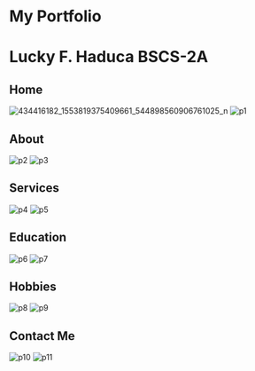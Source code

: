 <h1>My Portfolio</h1>
<h1>Lucky F. Haduca BSCS-2A</h1>

<h2>Home</h2>

![434416182_1553819375409661_544898560906761025_n](https://github.com/HaducaLucky/Portfolio-HaducaLucky/assets/147017329/3b0413ca-eb7c-47fc-8422-9b372e9acaf2)
![p1](https://github.com/HaducaLucky/Portfolio-HaducaLucky/assets/147017329/409e6253-7f96-4170-8d14-c2f599bd6e55)

<h2>About</h2>

![p2](https://github.com/HaducaLucky/Portfolio-HaducaLucky/assets/147017329/2236c4f6-ee4a-44ce-8135-c816f5720845)
![p3](https://github.com/HaducaLucky/Portfolio-HaducaLucky/assets/147017329/e083fa04-4976-4f4e-92e5-89916155f809)

<h2>Services</h2>

![p4](https://github.com/HaducaLucky/Portfolio-HaducaLucky/assets/147017329/448fe5e7-6e90-4acb-a444-72544c69a861)
![p5](https://github.com/HaducaLucky/Portfolio-HaducaLucky/assets/147017329/99df675b-dc57-40ea-b8c3-a5d11146b73f)

<h2>Education</h2>

![p6](https://github.com/HaducaLucky/Portfolio-HaducaLucky/assets/147017329/98ff1152-83d9-47e4-bf16-e5bd57f74442)
![p7](https://github.com/HaducaLucky/Portfolio-HaducaLucky/assets/147017329/f05229e9-a98c-4a6a-a686-b1aa5b656dfc)

<h2>Hobbies</h2>

![p8](https://github.com/HaducaLucky/Portfolio-HaducaLucky/assets/147017329/5d6161e9-7e28-4431-a6a5-b2b4543b9571)
![p9](https://github.com/HaducaLucky/Portfolio-HaducaLucky/assets/147017329/c74cf03d-d227-4a93-9425-ec2a5ab562e4)

<h2>Contact Me</h2>

![p10](https://github.com/HaducaLucky/Portfolio-HaducaLucky/assets/147017329/d047ed30-619f-4533-bdab-efe90773671a)
![p11](https://github.com/HaducaLucky/Portfolio-HaducaLucky/assets/147017329/65cda9bf-b982-44bc-88a7-edcd4b2a7de0)
